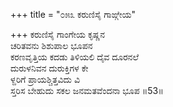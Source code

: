 +++
title = "೦೫೩ ಕರುಣಿಸೈ ಗಾಙ್ಗೇಯ"

+++
ಕರುಣಿಸೈ ಗಾಂಗೇಯ ಕೃಷ್ಣನ  
ಚರಿತವನು ಶಿಶುಪಾಲ ಭೂಪನ  
ಕರಣವೃತ್ತಿಯ ಕದಡು ತಿಳಿಯಲಿ ದೈವ ದೂರನಲೆ  
ದುರುಳನಿವನ ದುರುಕ್ತಿಗಳ ಕೇ  
ಳ್ದರಿಗೆ ಪ್ರಾಯಶ್ಚಿತ್ತವಿದು ವಿ  
ಸ್ತರಿಸ ಬೇಹುದು ಸಕಲ ಜನಮತವೆಂದನಾ ಭೂಪ     ॥53॥